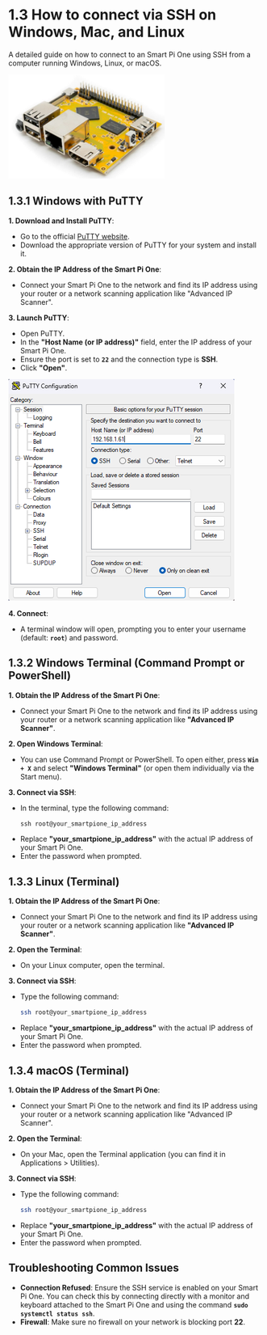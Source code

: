 # 1.3 How to connect via SSH on Windows, Mac, and Linux

A detailed guide on how to connect to an Smart Pi One using SSH from a computer running Windows, Linux, or macOS.

<img src="../../img/SmartPi/Connect_Ssh/connect_ssh_smart_pi_one_1.png" alt="Smartpad rotation screen 1" width="310">

## 1.3.1 Windows with PuTTY

**1. Download and Install PuTTY**:
   - Go to the official [PuTTY website](https://www.chiark.greenend.org.uk/~sgtatham/putty/latest.html).
   - Download the appropriate version of PuTTY for your system and install it.

**2. Obtain the IP Address of the Smart Pi One**:
   - Connect your Smart Pi One to the network and find its IP address using your router or a network scanning application like "Advanced IP Scanner".

**3. Launch PuTTY**:
   - Open PuTTY.
   - In the **"Host Name (or IP address)"** field, enter the IP address of your Smart Pi One.
   - Ensure the port is set to **`22`** and the connection type is **SSH**.
   - Click **"Open"**.

   ![Smart pi one - Connect ssh](../../img/SmartPi/Connect_Ssh/connect_ssh_smart_pi_one_2.png)

**4. Connect**:
   - A terminal window will open, prompting you to enter your username (default: **`root`**) and password.

## 1.3.2 Windows Terminal (Command Prompt or PowerShell)

**1. Obtain the IP Address of the Smart Pi One**:
   - Connect your Smart Pi One to the network and find its IP address using your router or a network scanning application like **"Advanced IP Scanner"**.

**2. Open Windows Terminal**:
   - You can use Command Prompt or PowerShell. To open either, press **`Win + X`** and select **"Windows Terminal"** (or open them individually via the Start menu).

**3. Connect via SSH**:
   - In the terminal, type the following command:
     ```powershell
     ssh root@your_smartpione_ip_address
     ```
   - Replace **"your_smartpione_ip_address"** with the actual IP address of your Smart Pi One.
   - Enter the password when prompted.


## 1.3.3 Linux (Terminal)

**1. Obtain the IP Address of the Smart Pi One**:
   - Connect your Smart Pi One to the network and find its IP address using your router or a network scanning application like **"Advanced IP Scanner"**.

**2. Open the Terminal**:
   - On your Linux computer, open the terminal.

**3. Connect via SSH**:
   - Type the following command:
     ```bash
     ssh root@your_smartpione_ip_address
     ```
   - Replace **"your_smartpione_ip_address"** with the actual IP address of your Smart Pi One.
   - Enter the password when prompted.

## 1.3.4 macOS (Terminal)

**1. Obtain the IP Address of the Smart Pi One**:
   - Connect your Smart Pi One to the network and find its IP address using your router or a network scanning application like "Advanced IP Scanner".

**2. Open the Terminal**:
   - On your Mac, open the Terminal application (you can find it in Applications > Utilities).

**3. Connect via SSH**:
   - Type the following command:
     ```bash
     ssh root@your_smartpione_ip_address
     ```
   - Replace **"your_smartpione_ip_address"** with the actual IP address of your Smart Pi One.
   - Enter the password when prompted.

## Troubleshooting Common Issues

- **Connection Refused**: Ensure the SSH service is enabled on your Smart Pi One. You can check this by connecting directly with a monitor and keyboard attached to the Smart Pi One and using the command **`sudo systemctl status ssh`**.
- **Firewall**: Make sure no firewall on your network is blocking port **22**.

